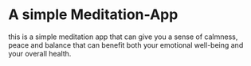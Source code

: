 # A simple Meditation-App
 this is a simple meditation app that can give you a sense of calmness, peace and balance that can benefit both your emotional well-being and your overall health.
